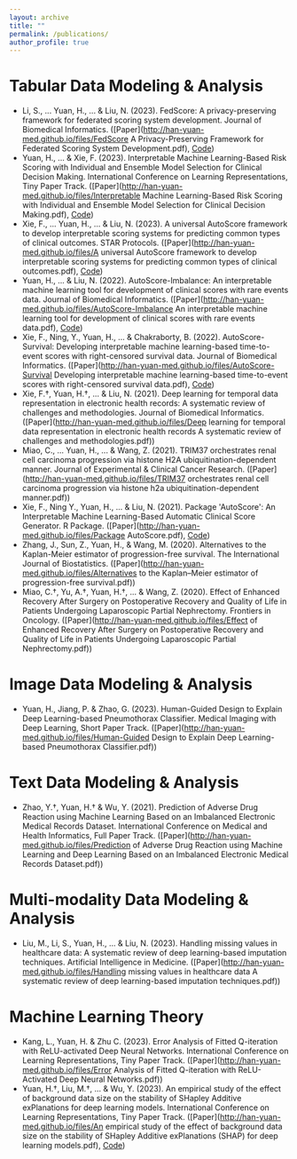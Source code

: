 ```yaml
---
layout: archive
title: ""
permalink: /publications/
author_profile: true
---
```

# Tabular Data Modeling & Analysis
* Li, S., ... Yuan, H., ... & Liu, N. (2023). FedScore: A privacy-preserving framework for federated scoring system development. Journal of Biomedical Informatics. ([Paper](http://han-yuan-med.github.io/files/FedScore A Privacy-Preserving Framework for Federated Scoring System Development.pdf), [Code](https://github.com/nliulab/FedScore))
* Yuan, H., … & Xie, F. (2023). Interpretable Machine Learning-Based Risk Scoring with Individual and Ensemble Model Selection for Clinical Decision Making. International Conference on Learning Representations, Tiny Paper Track. ([Paper](http://han-yuan-med.github.io/files/Interpretable Machine Learning-Based Risk Scoring with Individual and Ensemble Model Selection for Clinical Decision Making.pdf), [Code](https://github.com/Han-Yuan-Med/comparison))
* Xie, F., ... Yuan, H., ... & Liu, N. (2023). A universal AutoScore framework to develop interpretable scoring systems for predicting common types of clinical outcomes. STAR Protocols. ([Paper](http://han-yuan-med.github.io/files/A universal AutoScore framework to develop interpretable scoring systems for predicting common types of clinical outcomes.pdf), [Code](https://github.com/nliulab/AutoScore))
* Yuan, H., ... & Liu, N. (2022). AutoScore-Imbalance: An interpretable machine learning tool for development of clinical scores with rare events data. Journal of Biomedical Informatics. ([Paper](http://han-yuan-med.github.io/files/AutoScore-Imbalance An interpretable machine learning tool for development of clinical scores with rare events data.pdf), [Code](https://github.com/nliulab/AutoScore-Imbalance))
* Xie, F., Ning, Y., Yuan, H., ... & Chakraborty, B. (2022). AutoScore-Survival: Developing interpretable machine learning-based time-to-event scores with right-censored survival data. Journal of Biomedical Informatics. ([Paper](http://han-yuan-med.github.io/files/AutoScore-Survival Developing interpretable machine learning-based time-to-event scores with right-censored survival data.pdf), [Code](https://github.com/nliulab/AutoScore-Survival))
* Xie, F.†, Yuan, H.†, ... & Liu, N. (2021). Deep learning for temporal data representation in electronic health records: A systematic review of challenges and methodologies. Journal of Biomedical Informatics. ([Paper](http://han-yuan-med.github.io/files/Deep learning for temporal data representation in electronic health records A systematic review of challenges and methodologies.pdf))
* Miao, C., ... Yuan, H., ... & Wang, Z. (2021). TRIM37 orchestrates renal cell carcinoma progression via histone H2A ubiquitination-dependent manner. Journal of Experimental & Clinical Cancer Research. ([Paper](http://han-yuan-med.github.io/files/TRIM37 orchestrates renal cell carcinoma progression via histone h2a ubiquitination-dependent manner.pdf))
* Xie, F., Ning Y., Yuan, H., ... & Liu, N. (2021). Package 'AutoScore': An Interpretable Machine Learning-Based Automatic Clinical Score Generator. R Package. ([Paper](http://han-yuan-med.github.io/files/Package AutoScore.pdf), [Code](https://github.com/nliulab/AutoScore))
* Zhang, J., Sun, Z., Yuan, H., & Wang, M. (2020). Alternatives to the Kaplan-Meier estimator of progression-free survival. The International Journal of Biostatistics. ([Paper](http://han-yuan-med.github.io/files/Alternatives to the Kaplan–Meier estimator of progression-free survival.pdf))
* Miao, C.†, Yu, A.†, Yuan, H.†, ... & Wang, Z. (2020). Effect of Enhanced Recovery After Surgery on Postoperative Recovery and Quality of Life in Patients Undergoing Laparoscopic Partial Nephrectomy. Frontiers in Oncology. ([Paper](http://han-yuan-med.github.io/files/Effect of Enhanced Recovery After Surgery on Postoperative Recovery and Quality of Life in Patients Undergoing Laparoscopic Partial Nephrectomy.pdf))

# Image Data Modeling & Analysis
* Yuan, H., Jiang, P. & Zhao, G. (2023). Human-Guided Design to Explain Deep Learning-based Pneumothorax Classifier. Medical Imaging with Deep Learning, Short Paper Track. ([Paper](http://han-yuan-med.github.io/files/Human-Guided Design to Explain Deep Learning-based Pneumothorax Classifier.pdf))

# Text Data Modeling & Analysis
* Zhao, Y.†, Yuan, H.† & Wu, Y. (2021). Prediction of Adverse Drug Reaction using Machine Learning Based on an Imbalanced Electronic Medical Records Dataset. International Conference on Medical and Health Informatics, Full Paper Track. ([Paper](http://han-yuan-med.github.io/files/Prediction of Adverse Drug Reaction using Machine Learning and Deep Learning Based on an Imbalanced Electronic Medical Records Dataset.pdf))

# Multi-modality Data Modeling & Analysis
* Liu, M., Li, S., Yuan, H., ... & Liu, N. (2023). Handling missing values in healthcare data: A systematic review of deep learning-based imputation techniques. Artificial Intelligence in Medicine. ([Paper](http://han-yuan-med.github.io/files/Handling missing values in healthcare data A systematic review of deep learning-based imputation techniques.pdf))

# Machine Learning Theory
* Kang, L., Yuan, H. & Zhu C. (2023). Error Analysis of Fitted Q-iteration with ReLU-activated Deep Neural Networks. International Conference on Learning Representations, Tiny Paper Track. ([Paper](http://han-yuan-med.github.io/files/Error Analysis of Fitted Q-iteration with ReLU-Activated Deep Neural Networks.pdf))
* Yuan, H.†, Liu, M.†, … & Wu, Y. (2023). An empirical study of the effect of background data size on the stability of SHapley Additive exPlanations for deep learning models. International Conference on Learning Representations, Tiny Paper Track. ([Paper](http://han-yuan-med.github.io/files/An empirical study of the effect of background data size on the stability of SHapley Additive exPlanations (SHAP) for deep learning models.pdf), [Code](https://github.com/Han-Yuan-Med/shap-bg-size))
